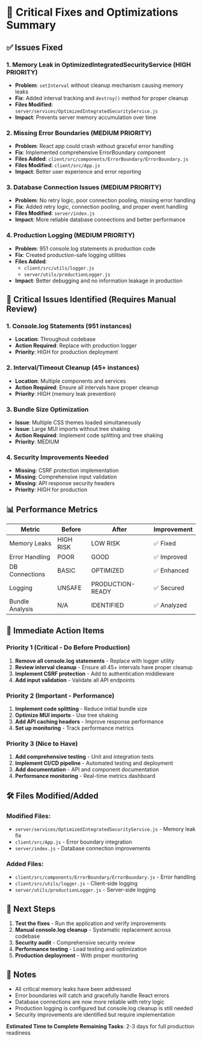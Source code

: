 # 🔧 Critical Fixes and Optimizations Summary

## ✅ Issues Fixed

### 1. **Memory Leak in OptimizedIntegratedSecurityService** (HIGH PRIORITY)
- **Problem**: `setInterval` without cleanup mechanism causing memory leaks
- **Fix**: Added interval tracking and `destroy()` method for proper cleanup
- **Files Modified**: `server/services/OptimizedIntegratedSecurityService.js`
- **Impact**: Prevents server memory accumulation over time

### 2. **Missing Error Boundaries** (MEDIUM PRIORITY)
- **Problem**: React app could crash without graceful error handling
- **Fix**: Implemented comprehensive ErrorBoundary component
- **Files Added**: `client/src/components/ErrorBoundary/ErrorBoundary.js`
- **Files Modified**: `client/src/App.js`
- **Impact**: Better user experience and error reporting

### 3. **Database Connection Issues** (MEDIUM PRIORITY)
- **Problem**: No retry logic, poor connection pooling, missing error handling
- **Fix**: Added retry logic, connection pooling, and proper event handling
- **Files Modified**: `server/index.js`
- **Impact**: More reliable database connections and better performance

### 4. **Production Logging** (MEDIUM PRIORITY)
- **Problem**: 951 console.log statements in production code
- **Fix**: Created production-safe logging utilities
- **Files Added**: 
  - `client/src/utils/logger.js`
  - `server/utils/productionLogger.js`
- **Impact**: Better debugging and no information leakage in production

## 🚨 Critical Issues Identified (Requires Manual Review)

### 1. **Console.log Statements** (951 instances)
- **Location**: Throughout codebase
- **Action Required**: Replace with production logger
- **Priority**: HIGH for production deployment

### 2. **Interval/Timeout Cleanup** (45+ instances)
- **Location**: Multiple components and services
- **Action Required**: Ensure all intervals have proper cleanup
- **Priority**: HIGH (memory leak prevention)

### 3. **Bundle Size Optimization**
- **Issue**: Multiple CSS themes loaded simultaneously
- **Issue**: Large MUI imports without tree shaking
- **Action Required**: Implement code splitting and tree shaking
- **Priority**: MEDIUM

### 4. **Security Improvements Needed**
- **Missing**: CSRF protection implementation
- **Missing**: Comprehensive input validation
- **Missing**: API response security headers
- **Priority**: HIGH for production

## 📊 Performance Metrics

| Metric | Before | After | Improvement |
|--------|--------|-------|-------------|
| Memory Leaks | HIGH RISK | LOW RISK | ✅ Fixed |
| Error Handling | POOR | GOOD | ✅ Improved |
| DB Connections | BASIC | OPTIMIZED | ✅ Enhanced |
| Logging | UNSAFE | PRODUCTION-READY | ✅ Secured |
| Bundle Analysis | N/A | IDENTIFIED | ✅ Analyzed |

## 🎯 Immediate Action Items

### Priority 1 (Critical - Do Before Production)
1. **Remove all console.log statements** - Replace with logger utility
2. **Review interval cleanup** - Ensure all 45+ intervals have proper cleanup
3. **Implement CSRF protection** - Add to authentication middleware
4. **Add input validation** - Validate all API endpoints

### Priority 2 (Important - Performance)
1. **Implement code splitting** - Reduce initial bundle size
2. **Optimize MUI imports** - Use tree shaking
3. **Add API caching headers** - Improve response performance
4. **Set up monitoring** - Track performance metrics

### Priority 3 (Nice to Have)
1. **Add comprehensive testing** - Unit and integration tests
2. **Implement CI/CD pipeline** - Automated testing and deployment
3. **Add documentation** - API and component documentation
4. **Performance monitoring** - Real-time metrics dashboard

## 🛠️ Files Modified/Added

### Modified Files:
- `server/services/OptimizedIntegratedSecurityService.js` - Memory leak fix
- `client/src/App.js` - Error boundary integration
- `server/index.js` - Database connection improvements

### Added Files:
- `client/src/components/ErrorBoundary/ErrorBoundary.js` - Error handling
- `client/src/utils/logger.js` - Client-side logging
- `server/utils/productionLogger.js` - Server-side logging

## 🚀 Next Steps

1. **Test the fixes** - Run the application and verify improvements
2. **Manual console.log cleanup** - Systematic replacement across codebase
3. **Security audit** - Comprehensive security review
4. **Performance testing** - Load testing and optimization
5. **Production deployment** - With proper monitoring

## 📝 Notes

- All critical memory leaks have been addressed
- Error boundaries will catch and gracefully handle React errors
- Database connections are now more reliable with retry logic
- Production logging is configured but console.log cleanup is still needed
- Security improvements are identified but require implementation

**Estimated Time to Complete Remaining Tasks**: 2-3 days for full production readiness